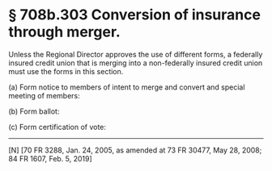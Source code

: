 # § 708b.303   Conversion of insurance through merger.

Unless the Regional Director approves the use of different forms, a federally insured credit union that is merging into a non-federally insured credit union must use the forms in this section.


(a) Form notice to members of intent to merge and convert and special meeting of members:


(b) Form ballot:


(c) Form certification of vote:



---

[N] [70 FR 3288, Jan. 24, 2005, as amended at 73 FR 30477, May 28, 2008; 84 FR 1607, Feb. 5, 2019]




